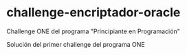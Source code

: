 # challenge-encriptador-oracle
Challenge ONE del programa "Principiante en Programación"

Solución del primer challenge del programa ONE 

